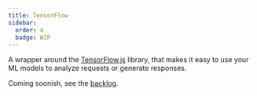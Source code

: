 ```yaml
---
title: TensorFlow
sidebar:
  order: 4
  badge: WIP
---
```


A wrapper around the [TensorFlow.js](https://www.tensorflow.org/js) library, that makes it easy to use your ML models to analyze requests or generate responses.

Coming soonish, see the [backlog](https://github.com/orgs/chatally/projects/1/views/3).
